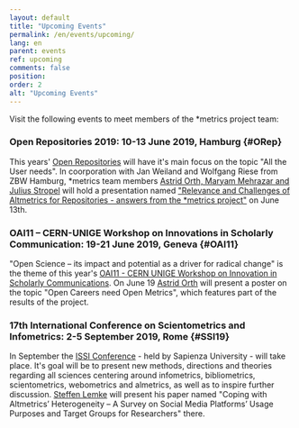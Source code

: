 ```yaml
---
layout: default
title: "Upcoming Events"
permalink: /en/events/upcoming/
lang: en
parent: events
ref: upcoming
comments: false
position:
order: 2
alt: "Upcoming Events"
---
```

<!-- Start editing content here-->

Visit the following events to meet members of the \*metrics project team:     

###   Open Repositories 2019: 10-13 June 2019, Hamburg {#ORep}  
  
This years' [Open Repositories](https://or2019.blogs.uni-hamburg.de/) will have it's main focus on the topic "All the User needs". In coorporation with Jan Weiland and Wolfgang Riese from ZBW Hamburg, \*metrics team members [Astrid Orth, Maryam Mehrazar and Julius Stropel](https://metrics-project.net/en/uber_uns/team/) will hold a presentation named ["Relevance and Challenges of Altmetrics for Repositories - answers from the \*metrics project"](https://www.conftool.net/or2019/index.php?page=browseSessions&form_room=1) on June 13th.

###   OAI11 – CERN-UNIGE Workshop on Innovations in Scholarly Communication: 19-21 June 2019, Geneva {#OAI11}

"Open Science – its impact and potential as a driver for radical change" is the theme of this year's  [OAI11 - CERN UNIGE Workshop on Innovation in Scholarly Communications](https://indico.cern.ch/event/786048/). On June 19 [Astrid Orth](https://metrics-project.net/en/uber_uns/team/) will present a poster on the topic "Open Careers need Open Metrics", which features part of the results of the project.  

###   17th International Conference on Scientometrics and Infometrics: 2-5 September 2019, Rome {#SSI19}  
  
In September the [ISSI Conference](https://www.issi2019.org/) - held by Sapienza University - will take place.
It's goal will be to present new methods, directions and theories regarding all sciences centering around infometrics, bibliometrics, scientometrics, webometrics and almetrics, as well as to inspire further discussion. [Steffen Lemke](https://metrics-project.net/en/uber_uns/team/) will present his paper named "Coping with Altmetrics’ Heterogeneity – A Survey on Social Media Platforms’ Usage Purposes and Target Groups for Researchers" there.
  
